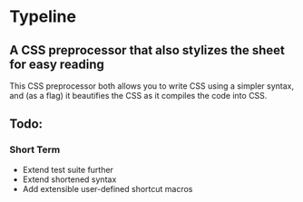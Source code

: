 # Typeline

## A CSS preprocessor that also stylizes the sheet for easy reading

This CSS preprocessor both allows you to write CSS using a simpler syntax, and (as a flag) it beautifies the CSS as it compiles the code into CSS.


## Todo:

### Short Term

* Extend test suite further
* Extend shortened syntax
* Add extensible user-defined shortcut macros

